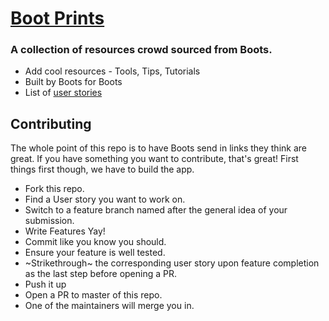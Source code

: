 # [Boot Prints](https://bootprints.herokuapp.com/)

### A collection of resources crowd sourced from Boots.
- Add cool resources - Tools, Tips, Tutorials
- Built by Boots for Boots
- List of [user stories](user_stories.md)

## Contributing
The whole point of this repo is to have Boots send in links they think are great.
If you have something you want to contribute, that's great! First things first though, we have to build the app.

- Fork this repo.
- Find a User story you want to work on.
- Switch to a feature branch named after the general idea of your submission.
- Write Features Yay!
- Commit like you know you should.
- Ensure your feature is well tested.
- ~Strikethrough~ the corresponding user story upon feature completion as the last step before opening a PR.
- Push it up
- Open a PR to master of this repo.
- One of the maintainers will merge you in.

